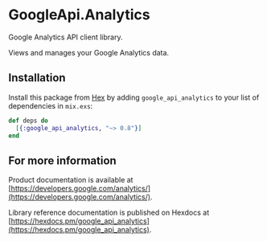 # GoogleApi.Analytics

Google Analytics API client library.

Views and manages your Google Analytics data.

## Installation

Install this package from [Hex](https://hex.pm) by adding
`google_api_analytics` to your list of dependencies in `mix.exs`:

```elixir
def deps do
  [{:google_api_analytics, "~> 0.8"}]
end
```

## For more information

Product documentation is available at [https://developers.google.com/analytics/](https://developers.google.com/analytics/).

Library reference documentation is published on Hexdocs at
[https://hexdocs.pm/google_api_analytics](https://hexdocs.pm/google_api_analytics).

